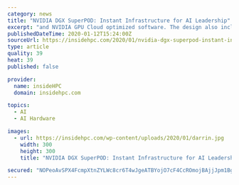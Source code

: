 ```yaml
---
category: news
title: "NVIDIA DGX SuperPOD: Instant Infrastructure for AI Leadership"
excerpt: "and NVIDIA GPU Cloud optimized software. The design also includes mechanical, power, and cooling options for both compute room air handler and rear door heat exchanger facilities. Meeting the massive demands of emerging large-scale AI initiatives requires ..."
publishedDateTime: 2020-01-12T15:24:00Z
sourceUrl: https://insidehpc.com/2020/01/nvidia-dgx-superpod-instant-infrastructure-for-ai-leadership/
type: article
quality: 39
heat: 39
published: false

provider:
  name: insideHPC
  domain: insidehpc.com

topics:
  - AI
  - AI Hardware

images:
  - url: https://insidehpc.com/wp-content/uploads/2020/01/darrin.jpg
    width: 300
    height: 300
    title: "NVIDIA DGX SuperPOD: Instant Infrastructure for AI Leadership"

secured: "NOPeoAvSPX4FcmpXtnZYLWc8cr6T4wJgeATBYojO7cF4CcROmojBAjjJpm1BgG2yF00wAAAZmNuxHgC2qaIGlzdGwrbGr11C9pbIQvPVjwKX7ZfifS9M2GMhkVkAig7r3kEMi8ERe96PBliVYUVOJYawBrWN/wE3TZ2ziHyWfAoPN1VQ9CvZCBjDV4S7lLqps5NBFusEL6TwbwRzIQtp1BB9TKGQfJ+TGqSm4OxZ4Mo2S2BV6rg8YJr7T83ffMhP0/wt3SmJMorCoN2SQA3Tf7PKS5tfrGxrIWxo94WdKBeagXNuwVYk2HF9pUupmnPNpzpyNBfS5ZNGzn3LpddWukDjyLf+33DKGVUS9YuNiG81LxXDtSUBbMxj1vQVkNBda6K15u0oRDSVIs8FIr2QUig1sjishj1UhZ1calpAT1jn3fP2YOPTQgUUiQjEO1AhwxyTmaDjeMdEv2Jic0mwjg==;g3NclcAGTbRoRiD5rZCwvg=="
---
```


